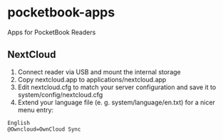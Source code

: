 # pocketbook-apps
Apps for PocketBook Readers
## NextCloud
1. Connect reader via USB and mount the internal storage
2. Copy nextcloud.app to applications/nextcloud.app
3. Edit nextcloud.cfg to match your server configuration and save it to system/config/nextcloud.cfg
4. Extend your language file (e. g. system/language/en.txt) for a nicer menu entry:
```
English
@Owncloud=OwnCloud Sync
```
